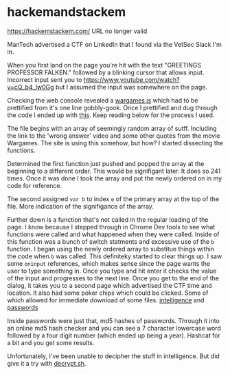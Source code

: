 # hackemandstackem
https://hackemstackem.com/   URL no longer valid

ManTech advertised a CTF on LinkedIn that I found via the VetSec Slack I'm in.

When you first land on the page you're hit with the text "GREETINGS PROFESSOR FALKEN." followed by a blinking cursor that allows input. Incorrect input sent you to https://www.youtube.com/watch?v=cQ_b4_lw0Gg but I assumed the input was somewhere on the page.

Checking the web console revealed a [wargames.js](https://github.com/garyray-k/hackemandstackem/blob/master/wargames.js) which had to be prettified from it's one line gobbly-gook. Once I prettified and dug through the code I ended up with [this](https://github.com/garyray-k/hackemandstackem/blob/master/hackemandstackem.js). Keep reading below for the process I used.

The file begins with an array of seemingly random array of sutff. Including the link to the 'wrong answer' video and some other quotes from the movie Wargames. The site is using this somehow, but how? I started dissecting the functions.

Determined the first function just pushed and popped the array at the beginning to a different order. This would be signifigant later. It does so 241 times. Once it was done I took the array and put the newly ordered on in my code for reference.

The second assigned `var b` to index `e` of the primary array at the top of the file. More indication of the signifigance of the array. 

Further down is a function that's not called in the regular loading of the page. I know because I stepped through in Chrome Dev tools to see what functions were called and what happened when they were called. Inside of this function was a bunch of switch statments and excessive use of the `b` function. I began using the newly ordered array to substitue things within the code when `b` was called. This definiteky started to clear things up. I saw some `oninput` references, which makes sense since the page wants the user to type something in. Once you type and hit enter it checks the value of the input and progresses to the next line. Once you get to the end of the dialog, it takes you to a second page which advertised the CTF time and location. It also had some poker chips which could be clicked. Some of which allowed for immediate download of some files. [intelligence](https://github.com/garyray-k/hackemandstackem/tree/master/intelligence) and [passwords](https://github.com/garyray-k/hackemandstackem/tree/master/passwords)

Inside passwords were just that, md5 hashes of passwords. Through it into an online md5 hash checker and you can see a 7 character lowercase word followed by a four digit number (which ended up being a year). Hashcat for a bit and you get some results.

Unfortunately, I've been unable to decipher the stuff in intelligence. But did give it a try with [decrypt.sh](https://github.com/garyray-k/hackemandstackem/blob/master/intelligence/decrypt.sh).
